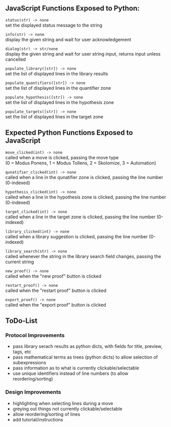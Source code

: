 
## JavaScript Functions Exposed to Python:

`status(str) -> none`  
set the displayed status message to the string

`info(str) -> none`  
display the given string and wait for user acknowledgement

`dialog(str) -> str/none`  
display the given string and wait for user string input, returns input unless cancelled

`populate_library([str]) -> none`  
set the list of displayed lines in the library results

`populate_quantifiers([str]) -> none`  
set the list of displayed lines in the quantifier zone

`populate_hypothesis([str]) -> none`  
set the list of displayed lines in the hypothesis zone

`populate_targets([str]) -> none`  
set the list of displayed lines in the target zone

## Expected Python Functions Exposed to JavaScript

`move_clicked(int) -> none`  
called when a move is clicked, passing the move type  
(0 = Modus Ponens, 1 = Modus Tollens, 2 = Skolomize, 3 = Automation)

`qunatifier_clicked(int) -> none`  
called when a line in the qunatifier zone is clicked, passing the line number (0-indexed)

`hypothesis_clicked(int) -> none`  
called when a line in the hypothesis zone is clicked, passing the line number (0-indexed)

`target_clicked(int) -> none`  
called when a line in the target zone is clicked, passing the line number (0-indexed)

`library_clicked(int) -> none`  
called when a library suggestion is clicked, passing the line number (0-indexed)

`library_search(str) -> none`  
called whenever the string in the library search field changes, passing the current string

`new_proof() -> none`  
called when the "new proof" button is clicked

`restart_proof() -> none`  
called when the "restart proof" button is clicked

`export_proof() -> none`  
called when the "export proof" button is clicked

## ToDo-List

### Protocol Improvements
- pass library serach results as python dicts, with fields for title, preview, tags, etc
- pass mathematical terms as trees (python dicts) to allow selection of subexpressions
- pass information as to what is currently clickable/selectable
- use unique identifiers instead of line numbers (to allow reordering/sorting)

### Design Improvements
- highlighting when selecting lines during a move
- greying out things not currently clickable/selectable
- allow reordering/sorting of lines
- add tutorial/instructions
